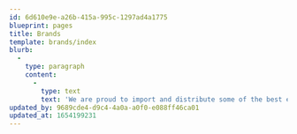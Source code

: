 ```yaml
---
id: 6d610e9e-a26b-415a-995c-1297ad4a1775
blueprint: pages
title: Brands
template: brands/index
blurb:
  -
    type: paragraph
    content:
      -
        type: text
        text: 'We are proud to import and distribute some of the best equipment for musical reproduction in your home.'
updated_by: 9689cde4-d9c4-4a0a-a0f0-e088ff46ca01
updated_at: 1654199231
---
```

